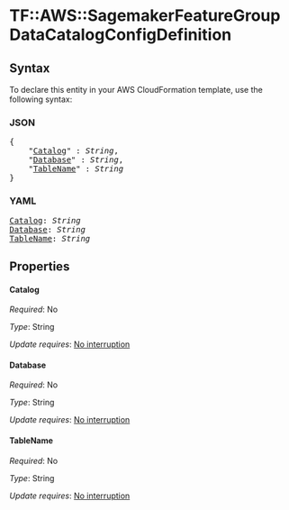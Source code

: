 # TF::AWS::SagemakerFeatureGroup DataCatalogConfigDefinition

## Syntax

To declare this entity in your AWS CloudFormation template, use the following syntax:

### JSON

<pre>
{
    "<a href="#catalog" title="Catalog">Catalog</a>" : <i>String</i>,
    "<a href="#database" title="Database">Database</a>" : <i>String</i>,
    "<a href="#tablename" title="TableName">TableName</a>" : <i>String</i>
}
</pre>

### YAML

<pre>
<a href="#catalog" title="Catalog">Catalog</a>: <i>String</i>
<a href="#database" title="Database">Database</a>: <i>String</i>
<a href="#tablename" title="TableName">TableName</a>: <i>String</i>
</pre>

## Properties

#### Catalog

_Required_: No

_Type_: String

_Update requires_: [No interruption](https://docs.aws.amazon.com/AWSCloudFormation/latest/UserGuide/using-cfn-updating-stacks-update-behaviors.html#update-no-interrupt)

#### Database

_Required_: No

_Type_: String

_Update requires_: [No interruption](https://docs.aws.amazon.com/AWSCloudFormation/latest/UserGuide/using-cfn-updating-stacks-update-behaviors.html#update-no-interrupt)

#### TableName

_Required_: No

_Type_: String

_Update requires_: [No interruption](https://docs.aws.amazon.com/AWSCloudFormation/latest/UserGuide/using-cfn-updating-stacks-update-behaviors.html#update-no-interrupt)

